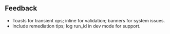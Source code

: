 ## Feedback
- Toasts for transient ops; inline for validation; banners for system issues.
- Include remediation tips; log run_id in dev mode for support.
